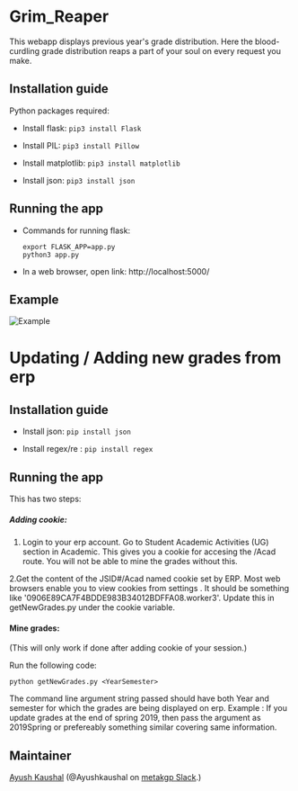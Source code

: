 # Grim_Reaper


This webapp displays previous year's grade distribution. Here the blood-curdling grade distribution reaps a part of your soul on every request you make.

## Installation guide

Python packages required:


- Install flask: `pip3 install Flask`

- Install PIL: `pip3 install Pillow`

- Install matplotlib: `pip3 install matplotlib`

- Install json: `pip3 install json`

## Running the app

* Commands for running flask:
  ```
  export FLASK_APP=app.py
  python3 app.py
  ```

* In a web browser, open link: http://localhost:5000/


## Example
![Example](https://github.com/Ayushkaushal/Grim_Reaper/blob/master/example.gif)



# Updating / Adding new grades from erp

## Installation guide

- Install json: `pip install json`

- Install regex/re  : `pip install regex`

## Running the app

This has two steps:

##### Adding cookie:

  1. Login to your erp account. Go to Student Academic Activities (UG) section in Academic. This gives you a cookie for accesing the /Acad route. You will not be able to mine the grades without this.
  
  
  2.Get the content of the JSID#/Acad named cookie set by ERP. Most web browsers enable you to view cookies from settings . It should be something like '0906E89CA7F4BDDE983B34012BDFFA08.worker3'. Update this in getNewGrades.py under the cookie variable.
  
  
 #### Mine grades:
 
  (This will only work if done after adding cookie of your session.)
  
  Run the following code:
  
  `python getNewGrades.py <YearSemester>`
  
  The command line argument string passed should have both Year and semester for which the grades are being displayed on erp.
  Example : If you update grades at the end of spring 2019, then pass the argument as 2019Spring or prefereably something similar covering same information.
  
## Maintainer

[Ayush Kaushal](https://github.com/ayushkaushal) (@Ayushkaushal on [metakgp Slack](https://slack.metakgp.org).)
  
  
